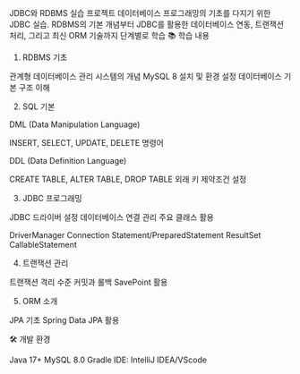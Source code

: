 JDBC와 RDBMS 실습 프로젝트
데이터베이스 프로그래밍의 기초를 다지기 위한 JDBC 실습. RDBMS의 기본 개념부터 JDBC를 활용한 데이터베이스 연동, 트랜잭션 처리, 그리고 최신 ORM 기술까지 단계별로 학습
📚 학습 내용
1. RDBMS 기초

관계형 데이터베이스 관리 시스템의 개념
MySQL 8 설치 및 환경 설정
데이터베이스 기본 구조 이해

2. SQL 기본

DML (Data Manipulation Language)

INSERT, SELECT, UPDATE, DELETE 명령어


DDL (Data Definition Language)

CREATE TABLE, ALTER TABLE, DROP TABLE
외래 키 제약조건 설정



3. JDBC 프로그래밍

JDBC 드라이버 설정
데이터베이스 연결 관리
주요 클래스 활용

DriverManager
Connection
Statement/PreparedStatement
ResultSet
CallableStatement



4. 트랜잭션 관리

트랜잭션 격리 수준
커밋과 롤백
SavePoint 활용

5. ORM 소개

JPA 기초
Spring Data JPA 활용

🛠 개발 환경

Java 17+
MySQL 8.0
Gradle
IDE: IntelliJ IDEA/VScode
